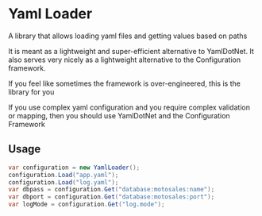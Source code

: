 ﻿# Yaml Loader
A library that allows loading yaml files and getting values based on paths

It is meant as a lightweight and super-efficient alternative to YamlDotNet. It also serves 
very nicely as a lightweight alternative to the Configuration framework.  

If you feel like sometimes the framework is over-engineered, this is the library for you

If you use complex yaml configuration and you require complex validation or mapping, then you
should use YamlDotNet and the Configuration Framework

## Usage

```C#
var configuration = new YamlLoader();
configuration.Load("app.yaml");
configuration.Load("log.yaml");
var dbpass = configuration.Get("database:motosales:name");
var dbport = configuration.Get("database:motosales:port");
var logMode = configuration.Get("log.mode");
```
